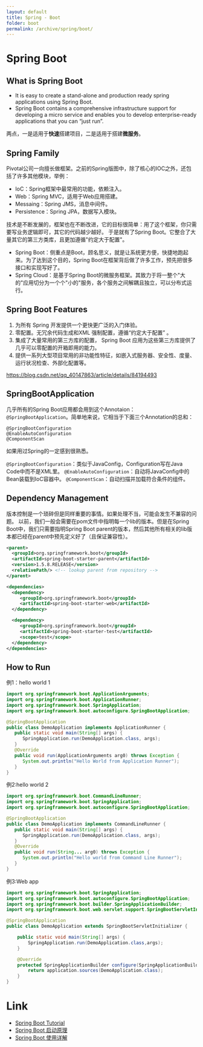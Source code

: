 ```yaml
---
layout: default
title: Spring - Boot
folder: boot
permalink: /archive/spring/boot/
---
```


# Spring Boot

## What is Spring Boot

- It is easy to create a stand-alone and production ready spring applications using Spring Boot. 
- Spring Boot contains a comprehensive infrastructure support for developing a micro service and enables you to develop enterprise-ready applications that you can “just run”.

两点，一是适用于**快速**搭建项目，二是适用于搭建**微服务**。

## Spring Family

Pivotal公司一向擅长做框架。之前的Spring版图中，除了核心的IOC之外，还包括了许多其他模块，举例：

- IoC：Spring框架中最常用的功能，依赖注入。
- Web：Spring MVC，适用于Web应用搭建。
- Messaing：Spring JMS，消息中间件。
- Persistence：Spring JPA，数据写入模块。

技术是不断发展的，框架也在不断改进，它的目标很简单：用了这个框架，你只需要写业务逻辑即可，其它的代码越少越好。
于是就有了Spring Boot。它整合了大量其它的第三方类库，且更加遵循"约定大于配置"。

- Spring Boot：侧重点是Boot，顾名思义，就是让系统更方便，快捷地跑起来。为了达到这个目的，Spring Boot在框架背后做了许多工作，预先把很多接口和实现写好了。
- Spring Cloud：是基于Spring Boot的微服务框架。其致力于将一整个"大的"应用切分为一个个"小的"服务，各个服务之间解耦且独立，可以分布式运行。

## Spring Boot Features

1. 为所有 Spring 开发提供一个更快更广泛的入门体验。
2. 零配置。无冗余代码生成和XML 强制配置，遵循“约定大于配置” 。
3. 集成了大量常用的第三方库的配置， Spring Boot 应用为这些第三方库提供了几乎可以零配置的开箱即用的能力。
4. 提供一系列大型项目常用的非功能性特征，如嵌入式服务器、安全性、度量、运行状况检查、外部化配置等。

<https://blog.csdn.net/qq_40147863/article/details/84194493>

## SpringBootApplication

几乎所有的Spring Boot应用都会用到这个Annotaion：`@SpringBootApplication`。简单地来说，它相当于下面三个Annotation的总和：

~~~
@SpringBootConfiguration
@EnableAutoConfiguration
@ComponentScan
~~~

如果用过Spring的一定感到很熟悉。

`@SpringBootConfiguration`：类似于JavaConfig，Configuration写在Java Code中而不是XML里。
`@EnableAutoConfiguration`：自动将JavaConfig中的Bean装载到IoC容器中。
`@ComponentScan`：自动扫描并加载符合条件的组件。

## Dependency Management

版本控制是一个琐碎但是同样重要的事情。如果处理不当，可能会发生不兼容的问题。
以前，我们一般会需要在pom文件中指明每一个lib的版本。但是在Spring Boot中，我们只需要指明Spring Boot parent的版本，然后其他所有相关的lib版本都已经在parent中预先定义好了（且保证兼容性）。

~~~ xml
<parent>
  <groupId>org.springframework.boot</groupId>
  <artifactId>spring-boot-starter-parent</artifactId>
  <version>1.5.8.RELEASE</version>
  <relativePath/> <!-- lookup parent from repository -->
</parent>

<dependencies>
  <dependency>
	 <groupId>org.springframework.boot</groupId>
	 <artifactId>spring-boot-starter-web</artifactId>
  </dependency>

  <dependency>
	 <groupId>org.springframework.boot</groupId>
	 <artifactId>spring-boot-starter-test</artifactId>
	 <scope>test</scope>
  </dependency>
</dependencies>
~~~

## How to Run

例1：hello world 1

~~~ java
import org.springframework.boot.ApplicationArguments;
import org.springframework.boot.ApplicationRunner;
import org.springframework.boot.SpringApplication;
import org.springframework.boot.autoconfigure.SpringBootApplication;

@SpringBootApplication
public class DemoApplication implements ApplicationRunner {
   public static void main(String[] args) {
      SpringApplication.run(DemoApplication.class, args);
   }
   @Override
   public void run(ApplicationArguments arg0) throws Exception {
      System.out.println("Hello World from Application Runner");
   }
}
~~~

例2:hello world 2

~~~ java
import org.springframework.boot.CommandLineRunner;
import org.springframework.boot.SpringApplication;
import org.springframework.boot.autoconfigure.SpringBootApplication;

@SpringBootApplication
public class DemoApplication implements CommandLineRunner {
   public static void main(String[] args) {
      SpringApplication.run(DemoApplication.class, args);
   }
   @Override
   public void run(String... arg0) throws Exception {
      System.out.println("Hello world from Command Line Runner");
   }
}
~~~

例3:Web app

~~~ java
import org.springframework.boot.SpringApplication;
import org.springframework.boot.autoconfigure.SpringBootApplication;
import org.springframework.boot.builder.SpringApplicationBuilder;
import org.springframework.boot.web.servlet.support.SpringBootServletInitializer;

@SpringBootApplication
public class DemoApplication extends SpringBootServletInitializer {

    public static void main(String[] args) {
        SpringApplication.run(DemoApplication.class,args);
    }

    @Override
    protected SpringApplicationBuilder configure(SpringApplicationBuilder application) {
        return application.sources(DemoApplication.class);
    }
}
~~~

# Link
- [Spring Boot Tutorial](https://www.tutorialspoint.com/spring_boot/spring_boot_introduction.htm)
- [Spring Boot 启动原理](https://gitchat.csdn.net/columnTopic/5af10a600a989b69c38602f1)
- [Spring Boot 使用详解](https://www.cnblogs.com/lenve/p/11400056.html)
